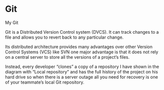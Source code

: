 # Git
My Git

Git is a Distributed Version Control system (DVCS). It can track changes to a file and allows you to revert back to any particular change.

Its distributed architecture provides many advantages over other Version Control Systems (VCS) like SVN one major advantage is that it does not rely on a central server to store all the versions of a project’s files.

Instead, every developer “clones” a copy of a repository I have shown in the diagram with “Local repository” and has the full history of the project on his hard drive so when there is a server outage all you need for recovery is one of your teammate’s local Git repository.


